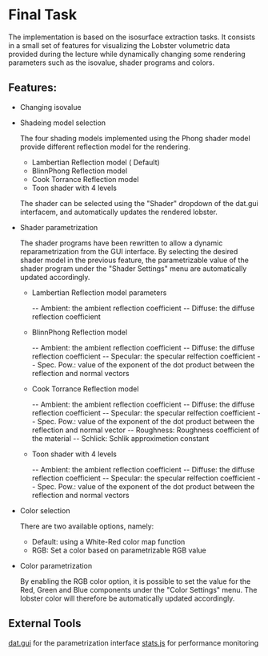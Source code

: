 # Final Task

The implementation is based on the isosurface extraction tasks.
It consists in a small set of features for visualizing the Lobster volumetric
data provided during the lecture while dynamically changing some rendering
parameters such as the isovalue, shader programs and colors.

## Features:
* Changing isovalue

* Shadeing model selection

  The four shading models implemented using the Phong shader model provide
  different reflection model for the rendering.

  - Lambertian Reflection model ( Default)
  - BlinnPhong Reflection model
  - Cook Torrance Reflection model
  - Toon shader with 4 levels

  The shader can be selected using the "Shader" dropdown of the dat.gui
  interfacem, and automatically updates the rendered lobster.

* Shader parametrization

  The shader programs have been rewritten to allow a dynamic reparametrization
  from the GUI interface. By selecting the desired shader model in the previous
  feature, the parametrizable value of the shader program under the "Shader Settings"
  menu are automatically updated accordingly.

  - Lambertian Reflection model parameters

    -- Ambient: the ambient reflection coefficient
    -- Diffuse: the diffuse reflection coefficient

  - BlinnPhong Reflection model

    -- Ambient: the ambient reflection coefficient
    -- Diffuse: the diffuse reflection coefficient
    -- Specular: the specular relfection coefficient
    -- Spec. Pow.: value of the exponent of the dot product between the reflection
       and normal vectors

  - Cook Torrance Reflection model

    -- Ambient: the ambient reflection coefficient
    -- Diffuse: the diffuse reflection coefficient
    -- Specular: the specular relfection coefficient
    -- Spec. Pow.: value of the exponent of the dot product between the reflection
       and normal vector
    -- Roughness: Roughness coefficient of the material
    -- Schlick: Schlik approximetion constant

  - Toon shader with 4 levels

    -- Ambient: the ambient reflection coefficient
    -- Diffuse: the diffuse reflection coefficient
    -- Specular: the specular relfection coefficient
    -- Spec. Pow.: value of the exponent of the dot product between the reflection
       and normal vectors

* Color selection

  There are two available options, namely:
  - Default: using a White-Red color map function
  - RGB: Set a color based on parametrizable RGB value

* Color parametrization

  By enabling the RGB color option, it is possible to set the value for the
  Red, Green and Blue components under the "Color Settings" menu. The lobster
  color will therefore be automatically updated accordingly.

## External Tools
[dat.gui](https://github.com/dataarts/dat.gui) for the parametrization interface
[stats.js](https://github.com/mrdoob/stats.js/) for performance monitoring
